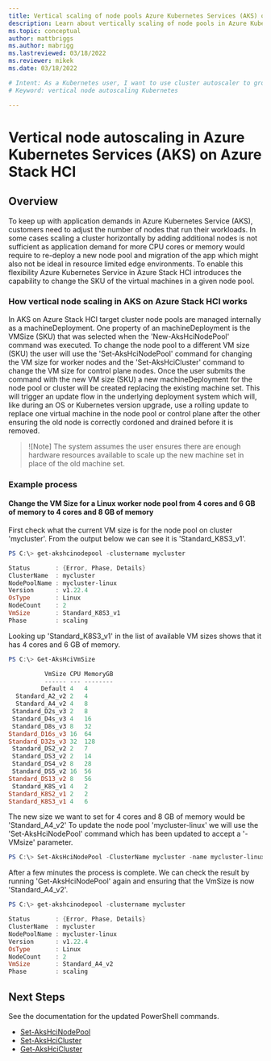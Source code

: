 ```yaml
---
title: Vertical scaling of node pools Azure Kubernetes Services (AKS) on Azure Stack HCI
description: Learn about vertically scaling of node pools in Azure Kubernetes Service (AKS) on Azure Stack HCI
ms.topic: conceptual
author: mattbriggs
ms.author: mabrigg 
ms.lastreviewed: 03/18/2022
ms.reviewer: mikek
ms.date: 03/18/2022

# Intent: As a Kubernetes user, I want to use cluster autoscaler to grow my nodes to keep up with application demand.
# Keyword: vertical node autoscaling Kubernetes

---
```



# Vertical node autoscaling in Azure Kubernetes Services (AKS) on Azure Stack HCI

## Overview

To keep up with application demands in Azure Kubernetes Service (AKS), customers need to adjust the number of nodes that run their workloads. In some cases scaling a cluster horizontally by adding additional nodes is not sufficient as application demand for more CPU cores or memory would require to re-deploy a new node pool and migration of the app which might also not be ideal in resource limited edge environments. To enable this flexibility Azure Kubernetes Service in Azure Stack HCI introduces the capability to change the SKU of the virtual machines in a given node pool.

### How vertical node scaling in AKS on Azure Stack HCI works

In AKS on Azure Stack HCI target cluster node pools are managed internally as a machineDeployment. One property of an machineDeployment is the VMSize (SKU)  that was selected when the 'New-AksHciNodePool' command was executed.
To change the node pool to a different VM size (SKU) the user will use the 'Set-AksHciNodePool' command for changing the VM size for worker nodes and the 'Set-AksHciCluster' command to change the VM size for control plane nodes.
Once the user submits the command with the new VM size (SKU) a new machineDeployment for the node pool or cluster will be created replacing the existing machine set. This will trigger an update flow in the underlying deployment system which will, like during an OS or Kubernetes version upgrade, use a rolling update to replace one virtual machine in the node pool or control plane after the other ensuring the old node is correctly cordoned and drained before it is removed.

>![Note]
> The system assumes the user ensures there are enough hardware resources available to scale up the new machine set in place of the old machine set.

### Example process

#### Change the VM Size for a Linux worker node pool from 4 cores and 6 GB of memory to 4 cores and 8 GB of memory

First check what the current VM size is for the node pool on cluster 'mycluster'. From the output below we can see it is 'Standard_K8S3_v1'.

``` powershell
PS C:\> get-akshcinodepool -clustername mycluster

Status       : {Error, Phase, Details}
ClusterName  : mycluster
NodePoolName : mycluster-linux
Version      : v1.22.4
OsType       : Linux
NodeCount    : 2
VmSize       : Standard_K8S3_v1
Phase        : scaling
```

Looking up 'Standard_K8S3_v1' in the list of available VM sizes shows that it has 4 cores and 6 GB of memory. 

``` powershell
PS C:\> Get-AksHciVmSize

          VmSize CPU MemoryGB
          ------ --- --------
         Default 4   4
  Standard_A2_v2 2   4
  Standard_A4_v2 4   8
 Standard_D2s_v3 2   8
 Standard_D4s_v3 4   16
 Standard_D8s_v3 8   32
Standard_D16s_v3 16  64
Standard_D32s_v3 32  128
 Standard_DS2_v2 2   7
 Standard_DS3_v2 2   14
 Standard_DS4_v2 8   28
 Standard_DS5_v2 16  56
Standard_DS13_v2 8   56
 Standard_K8S_v1 4   2
Standard_K8S2_v1 2   2
Standard_K8S3_v1 4   6

```

The new size we want to set for 4 cores and 8 GB of memory would be 'Standard_A4_v2'
To update the node pool 'mycluster-linux' we will use the 'Set-AksHciNodePool' command which has been updated to accept a '-VMsize' parameter.

``` powershell
PS C:\> Set-AksHciNodePool -ClusterName mycluster -name mycluster-linux -vmsize Standard_A4_v2
```

After a few minutes the process is complete. We can check the result by running 'Get-AksHciNodePool' again and ensuring that the VmSize is now 'Standard_A4_v2'.

``` powershell
PS C:\> get-akshcinodepool -clustername mycluster

Status       : {Error, Phase, Details}
ClusterName  : mycluster
NodePoolName : mycluster-linux
Version      : v1.22.4
OsType       : Linux
NodeCount    : 2
VmSize       : Standard_A4_v2
Phase        : scaling
```

## Next Steps

See the documentation for the updated PowerShell commands.
- [Set-AksHciNodePool](reference/ps/set-akshcinodepool.md)
- [Set-AksHciCluster](reference/ps/set-akshcicluster.md)
- [Get-AksHciCluster](reference/ps/get-akshcicluster.md)